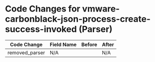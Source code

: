 # Code Changes for vmware-carbonblack-json-process-create-success-invoked (Parser)

| Code Change | Field Name | Before | After |
|-------------|------------|--------|-------|
| removed_parser | N/A |  | N/A |